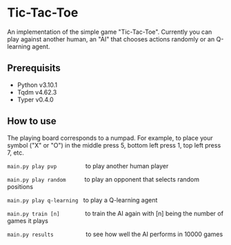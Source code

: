 # Tic-Tac-Toe
An implementation of the simple game "Tic-Tac-Toe". Currently you can play against another human, an "AI" that chooses actions randomly or an Q-learning agent.

## Prerequisits
* Python v3.10.1
* Tqdm v4.62.3
* Typer v0.4.0

## How to use
The playing board corresponds to a numpad. For example, to place your symbol ("X" or "O") in the middle press 5, bottom left press 1, top left press 7, etc.

`main.py play pvp` &nbsp;&nbsp;&nbsp;&nbsp;&nbsp;&nbsp;&nbsp;&nbsp;&nbsp;&nbsp;&nbsp;&nbsp;&nbsp;&nbsp;&nbsp; to play another human player

`main.py play random` &nbsp;&nbsp;&nbsp;&nbsp;&nbsp;&nbsp;&nbsp;&nbsp;&nbsp; to play an opponent that selects random positions 

`main.py play q-learning` &nbsp; to play a Q-learning agent

`main.py train [n]` &nbsp;&nbsp;&nbsp;&nbsp;&nbsp;&nbsp;&nbsp;&nbsp;&nbsp;&nbsp;&nbsp;&nbsp;&nbsp; to train the AI again with [n] being the number of games it plays

`main.py results` &nbsp;&nbsp;&nbsp;&nbsp;&nbsp;&nbsp;&nbsp;&nbsp;&nbsp;&nbsp;&nbsp;&nbsp;&nbsp;&nbsp;&nbsp;&nbsp;&nbsp; to see how well the AI performs in 10000 games